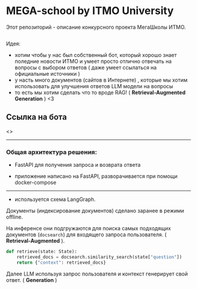 # MEGA-school by ITMO University

Этот репозиторий - описание конкурсного проекта МегаШколы ИТМО.

![]()

Идея:

* хотим чтобы у нас был собственный бот, который хорошо знает поледние новости ИТМО и умеет просто отлично отвечать на вопросы с выбором ответов ( даже умеет ссылаться на официальные источники )
* у насть много документов (сайтов в Интернете) , которые мы хотим использовать для улучшения ответов LLM модели на вопросы
* то есть мы хотим сделать что то вроде RAG! ( **Retrieval-Augmented Generation** ) <3
## Ссылка на бота
<>


-----------------------

### Общая архитектура решения:

* FastAPI для получения запроса и возврата ответа

* приложение написано на FastAPI, разворачивается при помощи docker-compose
---------------------
* используется схема LangGraph. 

Документы (индексирование документов) сделано заранее в режими offline. 

На инференсе они подгружаются для поиска самых подходящих документов (`docsearch`) для входящего запроса пользователя. ( **Retrieval-Augmented** ). 

```python
def retrieve(state: State):
    retrieved_docs = docsearch.similarity_search(state["question"])
    return {"context": retrieved_docs}
```

Далее LLM используя запрос пользователя и контекст генерирует свой ответ. ( **Generation** )






